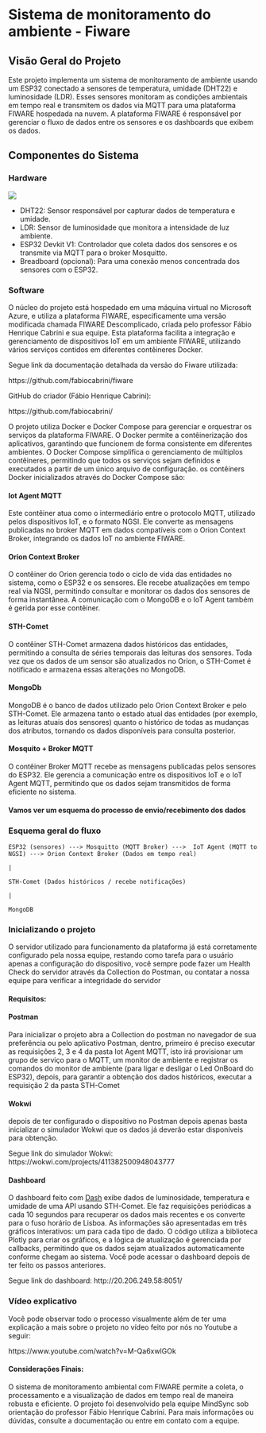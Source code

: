 # Sistema de monitoramento do ambiente - Fiware
<h2>Visão Geral do Projeto</h2>
Este projeto implementa um sistema de monitoramento de ambiente usando um ESP32 conectado a sensores de temperatura, umidade (DHT22) e luminosidade (LDR). Esses sensores monitoram as condições ambientais em tempo real e transmitem os dados via MQTT para uma plataforma FIWARE hospedada na nuvem. A plataforma FIWARE é responsável por gerenciar o fluxo de dados entre os sensores e os dashboards que exibem os dados.

<h2>Componentes do Sistema</h2>
<h3>Hardware</h3>
<img src="https://i.imgur.com/WSbIYba.png"/>

* DHT22: Sensor responsável por capturar dados de temperatura e umidade.
* LDR: Sensor de luminosidade que monitora a intensidade de luz ambiente.
* ESP32 Devkit V1: Controlador que coleta dados dos sensores e os transmite via MQTT para o broker Mosquitto.
* Breadboard (opcional): Para uma conexão menos concentrada dos sensores com o ESP32.

<h3>Software</h3>
O núcleo do projeto está hospedado em uma máquina virtual no Microsoft Azure, e utiliza a plataforma FIWARE, especificamente uma versão modificada chamada FIWARE Descomplicado, criada pelo professor Fábio Henrique Cabrini e sua equipe. Esta plataforma facilita a integração e gerenciamento de dispositivos IoT em um ambiente FIWARE, utilizando vários serviços contidos em diferentes contêineres Docker.
<p>Segue link da documentação detalhada da versão do Fiware utilizada:</p>
<p>https://github.com/fabiocabrini/fiware</p>
GitHub do criador (Fábio Henrique Cabrini):
<p>https://github.com/fabiocabrini/</p>
O projeto utiliza Docker e Docker Compose para gerenciar e orquestrar os serviços da plataforma FIWARE. O Docker permite a contêinerização dos aplicativos, garantindo que funcionem de forma consistente em diferentes ambientes. O Docker Compose simplifica o gerenciamento de múltiplos contêineres, permitindo que todos os serviços sejam definidos e executados a partir de um único arquivo de configuração.
os contêiners Docker inicializados através do Docker Compose são:

<h4>Iot Agent MQTT</h4>

Este contêiner atua como o intermediário entre o protocolo MQTT, utilizado pelos dispositivos IoT, e o formato NGSI. Ele converte as mensagens publicadas no broker MQTT em dados compatíveis com o Orion Context Broker, integrando os dados IoT no ambiente FIWARE.

<h4>Orion Context Broker</h4>

O contêiner do Orion gerencia todo o ciclo de vida das entidades no sistema, como o ESP32 e os sensores. Ele recebe atualizações em tempo real via NGSI, permitindo consultar e monitorar os dados dos sensores de forma instantânea. A comunicação com o MongoDB e o IoT Agent também é gerida por esse contêiner.

<h4>STH-Comet</h4>

O contêiner STH-Comet armazena dados históricos das entidades, permitindo a consulta de séries temporais das leituras dos sensores. Toda vez que os dados de um sensor são atualizados no Orion, o STH-Comet é notificado e armazena essas alterações no MongoDB.

<h4>MongoDb</h4>

MongoDB é o banco de dados utilizado pelo Orion Context Broker e pelo STH-Comet. Ele armazena tanto o estado atual das entidades (por exemplo, as leituras atuais dos sensores) quanto o histórico de todas as mudanças dos atributos, tornando os dados disponíveis para consulta posterior.

<h4>Mosquito + Broker MQTT</h4>
O contêiner Broker MQTT recebe as mensagens publicadas pelos sensores do ESP32. Ele gerencia a comunicação entre os dispositivos IoT e o IoT Agent MQTT, permitindo que os dados sejam transmitidos de forma eficiente no sistema.

<h4>Vamos ver um esquema do processo de envio/recebimento dos dados</h4>

### Esquema geral do fluxo

    ESP32 (sensores) ---> Mosquitto (MQTT Broker) --->  IoT Agent (MQTT to NGSI) ---> Orion Context Broker (Dados em tempo real)    
                                                                                   |
                                                                           STH-Comet (Dados históricos / recebe notificações)
                                                                                   |
                                                                                 MongoDB

<h3>Inicializando o projeto</h3>

O servidor utilizado para funcionamento da plataforma já está corretamente configurado pela nossa equipe, restando como tarefa para o usuário apenas a configuração do dispositivo, você sempre pode fazer um Health Check do servidor através da Collection do Postman, ou contatar a nossa equipe para verificar a integridade do servidor

<h4> Requisitos: </h4>

<h4>Postman</h4>
Para inicializar o projeto abra a Collection do postman no navegador de sua preferência ou pelo aplicativo Postman, dentro, primeiro é preciso executar as requisições 2, 3 e 4 da pasta Iot Agent MQTT, isto irá provisionar um grupo de serviço para o MQTT, um monitor de ambiente e registrar os comandos do monitor de ambiente (para ligar e desligar o Led OnBoard do ESP32), depois, para garantir a obtenção dos dados históricos, executar a requisição 2 da pasta STH-Comet

<h4>Wokwi</h4>

depois de ter configurado o dispositivo no Postman depois apenas basta inicializar o simulador Wokwi que os dados já deverão estar disponíveis para obtenção.
<p>Segue link do simulador Wokwi: https://wokwi.com/projects/411382500948043777</p>

<h4>Dashboard</h4>
O dashboard feito com <a href="https://dash.plotly.com/">Dash</a> exibe dados de luminosidade, temperatura e umidade de uma API usando STH-Comet. Ele faz requisições periódicas a cada 10 segundos para recuperar os dados mais recentes e os converte para o fuso horário de Lisboa. As informações são apresentadas em três gráficos interativos: um para cada tipo de dado. O código utiliza a biblioteca Plotly para criar os gráficos, e a lógica de atualização é gerenciada por callbacks, permitindo que os dados sejam atualizados automaticamente conforme chegam ao sistema.
Você pode acessar o dashboard depois de ter feito os passos anteriores.  

<p>Segue link do dashboard: http://20.206.249.58:8051/</p>

<h3>Vídeo explicativo</h3>
Você pode observar todo o processo visualmente além de ter uma explicação a mais sobre o projeto no vídeo feito por nós no Youtube a seguir:
<p>https://www.youtube.com/watch?v=M-Qa6xwlGOk</p>

<h4>Considerações Finais:</h4>

O sistema de monitoramento ambiental com FIWARE permite a coleta, o processamento e a visualização de dados em tempo real de maneira robusta e eficiente. O projeto foi desenvolvido pela equipe MindSync sob orientação do professor Fábio Henrique Cabrini. Para mais informações ou dúvidas, consulte a documentação ou entre em contato com a equipe.







